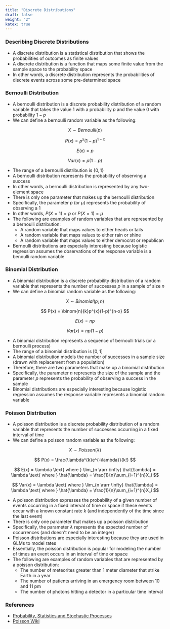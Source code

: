 ```yaml
---
title: "Discrete Distributions"
draft: false
weight: "2"
katex: true
---
```


### Describing Discrete Distributions
- A discrete distribution is a statistical distribution that shows the probabilities of outcomes as finite values
- A discrete distribution is a function that maps some finite value from the sample space to the probability space
- In other words, a discrete distribution represents the probabilities of discrete events across some pre-determined space

### Bernoulli Distribution
- A bernoulli distribution is a discrete probability distribution of a random variable that takes the value 1 with a probability $p$ and the value 0 with probability $1-p$
- We can define a bernoulli random variable as the following:

$$ X \sim Bernoulli(p) $$

$$ P(x) = p^{x}(1-p)^{1-x} $$

$$ E(x) = p $$

$$ Var(x) = p(1-p) $$

- The range of a bernoulli distribution is $\{0,1\}$
- A bernoulli distribution represents the probability of observing a success
- In other words, a bernoulli distribution is represented by any two-element space
- There is only one parameter that makes up the bernoulli distribution
- Specifically, the parameter $p$ (or $\mu$) represents the probability of observing a 1
- In other words, $P(X=1) = p$ or $P(X=1) = \mu$
- The following are examples of random variables that are represented by a bernoulli distribution:
	- A random variable that maps values to either heads or tails
	- A random variable that maps values to either rain or shine
	- A random variable that maps values to either democrat or republican
- Bernoulli distributions are especially interesting because logistic regression assumes the observations of the response variable is a benoulli random variable

### Binomial Distribution
- A binomial distribution is a discrete probability distribution of a random variable that represents the number of successes $p$ in a sample of size $n$
- We can define a binomial random variable as the following:

$$ X \sim Binomial(p;n) $$

$$ P(x) = \binom{n}{k}p^{x}(1-p)^{n-x} $$

$$ E(x) = np $$

$$ Var(x) = np(1-p) $$

- A binomial distribution represents a sequence of bernoulli trials (or a bernoulli process)
- The range of a binomial distribution is $[0,1]$
- A binomial distribution models the number of successes in a sample size (drawn with replacement from a population)
- Therefore, there are two parameters that make up a binomial distribution 
- Specifically, the parameter $n$ represents the size of the sample and the parameter $p$ represents the probability of observing a success in the sample
- Binomial distributions are especially interesting because logistic regression assumes the response variable represents a binomial random variable

### Poisson Distribution
- A poisson distribution is a discrete probability distribution of a random variable that represents the number of successes occurring in a fixed interval of time
- We can define a poisson random variable as the following:

$$ X \sim Poisson(\lambda) $$

$$ P(x) = \frac{\lambda^{k}e^{-\lambda}}{k!} $$

$$ E(x) = \lambda \text{ where } \lim_{n \rarr \infty} \hat{\lambda} = \lambda \text{ where } \hat{\lambda} = \frac{1}{n}\sum_{i=1}^{n}X_i $$


$$ Var(x) = \lambda \text{ where } \lim_{n \rarr \infty} \hat{\lambda} = \lambda \text{ where } \hat{\lambda} = \frac{1}{n}\sum_{i=1}^{n}X_i $$

- A poisson distribution expresses the probability of a given number of events occurring in a fixed interval of time or space if these events occur with a known constant rate $k$ (and independently of the time since the last event)
- There is only one parameter that makes up a poisson distribution
- Specifically, the parameter $\lambda$ represents the expected number of occurrences (and doesn't need to be an integer)
- Poisson distributions are especially interesting because they are used in GLMs to model rates
- Essentially, the poisson distribution is popular for modeling the number of times an event occurs in an interval of time or space
- The following are examples of random variables that are represented by a poisson distribution:
	- The number of meteorites greater than 1 meter diameter that strike Earth in a year
	- The number of patients arriving in an emergency room between 10 and 11 pm
	- The number of photons hitting a detector in a particular time interval

### References
- [Probability, Statistics and Stochastic Processes](http://bactra.org/prob-notes/srl.pdf)
- [Poisson Wiki](https://en.wikipedia.org/wiki/Poisson_distribution)

